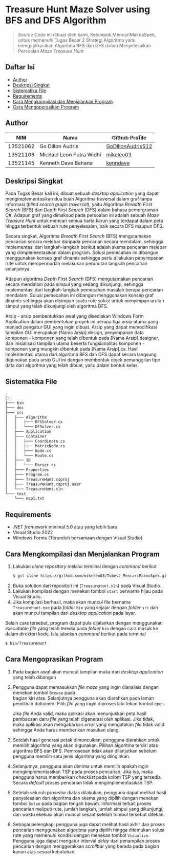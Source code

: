 # Treasure Hunt Maze Solver using BFS and DFS Algorithm
> *Source Code* ini dibuat oleh kami, Kelompok MencariMaknaSpek, untuk memenuhi Tugas Besar 2 Strategi Algoritma yaitu mengaplikasikan
> Algoritma BFS dan DFS dalam Menyelesaikan Persoalan *Maze Treasure Hunt*

## Daftar Isi
- [Author](#author)
- [Deskripsi Singkat](#deskripsi-singkat)
- [Sistematika File](#sistematika-file)
- [Requirements](#requirements)
- [Cara Mengkompilasi dan Menjalankan Program](#cara-mengkompilasi-dan-menjalankan-program)
- [Cara Mengoperasikan Program](#cara-mengoprasikan-program)

## Author
| NIM      | Nama                       | Github Profile                                            |
| -------- | ---------------------------|-----------------------------------------------------------|
| 13521062 | Go Dillon Audris           | [GoDillonAudris512](https://github.com/GoDillonAudris512) |
| 13521108 | Michael Leon Putra Widhi   | [mikeleo03](https://github.com/mikeleo03)                 |
| 13521145 | Kenneth Dave Bahana        | [kenndave](https://github.com/kenndave)                   |

## Deskripsi Singkat
Pada Tugas Besar kali ini, dibuat sebuah *desktop application* yang dapat mengimplementasikan dua buah Algoritma traversal dalam graf tanpa informasi (*blind search graph traversal*), yaitu Algoritma *Breadth First Search* (BFS) dan *Depth First Search* (DFS) dalam bahasa pemorgraman C#. Adapun graf yang dimaksud pada persoalan ini adalah sebuah *Maze Treasure Hunt* untuk mencari semua harta karun yang terdapat dalam peta hingga terbentuk sebuah rute penyelesaian, baik secara DFS maupun DFS.

Secara singkat, Algoritma *Breadth First Search* (BFS) mengutamakan pencarian secara melebar daripada pencarian secara mendalam, sehingga implementasi dari langkah-langkah berikut adalah skema pencarian melebar yang diimplementasikan dalam program. Solusi pemecahan ini dibangun menggunakan konsep graf dinamis sehingga perlu dilakukan penyimpanan rute untuk mempermudah melakukan perunutan langkah pencarian selanjutnya.

Adapun algoritma *Depth First Search* (DFS) mengutamakan pencarian secara mendalam pada simpul yang sedang dikunjungi, sehingga implementasi dari langkah-langkah pemecahan masalah berupa pencarian mendalam. Solusi pemecahan ini dibangun menggunakan konsep graf dinamis sehingga akan disimpan suatu rute solusi untuk menyimpan urutan simpul yang telah dikunjungi oleh algoritma DFS. 

Arsip - arsip pembentukkan awal yang disediakan Windows Form Application dalam pembentukan proyek ini berupa tiga arsip utama yang menjadi pengatur GUI yang ingin dibuat. Arsip yang dapat memodifikasi tampilan GUI merupakan [Nama Arsip].design, penyimpanan data komponen - komponen yang telah dibentuk pada [Nama Arsip].designer, dan inisialisasi tampilan utama beserta fungsionalitas komponen - komponen yang mungkin dibentuk pada [Nama Arsip].cs. Hasil implementasi utama dari algoritma BFS dan DFS dapat secara langsung digunakan pada arsip GUI ini dengan membentuk objek pemanggilan tipe data dari algoritma yang telah dibuat, yaitu dalam bentuk kelas.

## Sistematika File
```bash
.
C:.
├─── bin
├─── doc
├─── src
│   ├─── Algorithm
│   │   ├─── BFSSolver.cs
│   │   └─── DFSolver.cs
│   ├─── Application
│   ├─── Container
│   │   ├─── Coordinate.cs
│   │   ├─── MatrixNode.cs
│   │   ├─── Node.cs
│   │   └─── Route.cs
│   ├─── IO
│   │   └─── Parser.cs
│   ├─── Properties
│   ├─── Program.cs
│   ├─── TreasureHunt.csproj
│   ├─── TreasureHunt.csproj.user
│   └─── TreasureHunt.sln
└─── test
    └─── map1.txt
```

## Requirements
- .NET *framework* minimal 5.0 atau yang lebih baru
- Visual Studio 2022
- Windows Forms (Terunduh bersamaan dengan Visual Studio)

## Cara Mengkompilasi dan Menjalankan Program
1. Lakukan *clone repository* melalui terminal dengan *command* berikut
    ``` bash
    $ git clone https://github.com/mikeleo03/Tubes2_MencariMaknaSpek.git
    ```
2. Buka solution dari repositori ini (`TreasureHunt.sln`) pada Visual Studio.
3. Lakukan kompilasi dengan menekan tombol `start` berwarna hijau pada Visual Studio.
4. Jika kompilasi berhasil, maka akan muncul file bernama `TreasureHunt.exe` pada *folder* `bin` yang
   sejajar dengan *folder* `src` dan akan muncul tampilan dari *desktop application* pada layar.

Selain cara tersebut, program dapat pula dijalankan dengan menggunakan *executable file* yang telah teredia pada *folder* `bin` dengan cara masuk ke dalam direktori kode, lalu jalankan *command* berikut pada terminal
``` bash
$ bin/TreasureHunt
```

## Cara Mengoprasikan Program
1. Pada bagian awal akan muncul tampilan muka dari *desktop application* yang telah dibangun
2. Pengguna dapat memasukkan *file maze* yang ingin dianalisis dengan menekan tombol `Browse` pada  
   bagian kiri atas. Selanjutnya pengguna akan diarahkan pada laman pemilihan dokumen. Pilih *file*
   yang ingin diproses lalu tekan tombol `open`.

   Jika *file* Anda valid, maka aplikasi akan menunjukkan peta hasil pembacaan daru *file* yang telah digenerasi oleh aplikasi. Jika tidak, maka aplikasi akan mengabarkan *error* yang mengatakan *file* tidak valid sehingga Anda harus memberikan masukan ulang.
3. Setelah hasil generasi petak dimunculkan, pengguna diarahkan untuk memilih algoritma yang akan 
   digunakan. Pilihan algoritma terdiri atas algoritma BFS dan DFS. Pemrosesan tidak akan dilanjutkan sebelum pengguna memilih satu jenis algoritma yang diinginkan.
4. Selanjutnya, pengguna akan diminta untuk memilih apakah ingin mengimplementasikan TSP pada proses 
   pencarian. Jika iya, maka pengguna harus memberikan *checklist* pada kolom TSP yang tersedia. Secara *default* proses pencarian tidak mengimplementasikan TSP.
5. Setelah seluruh prosedur diatas dilakukan, pengguna dapat melihat hasil penyelesaian dari algoritma
   dan skema yang dipilih dengan menekan tombol `Solve` pada bagian tengah bawah. Informasi terkait proses pencarian meliputi rute, jumlah langkah, jumlah simpul yang dikunjungi, dan waktu ekekusi akan muncul sesaat setelah tombol tersebut ditekan.
6. Sebagai pelengkap, pengguna juga dapat melihat hasil akhir dan proses pencarian menggunakan algoritma
   yang dipilih hingga ditemukan solusi rute yang memenuhi kondisi dengan menekan tombol `Visualize`. Pengguna juga dapat mengatur interval *delay* dari penampilan proses pencarian dengan menggerakkan *scrollbar* yang berada pada bagian kanan atas sesuai kebutuhan.